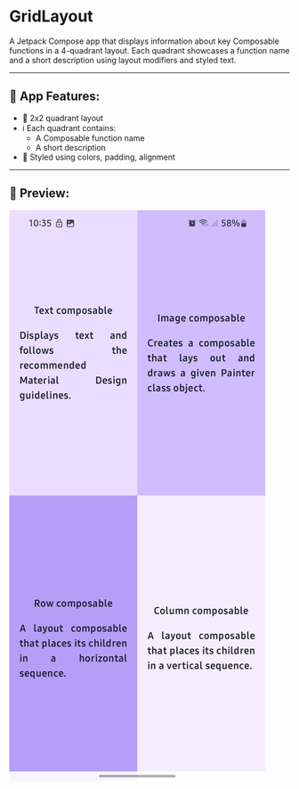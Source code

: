 # GridLayout
A Jetpack Compose app that displays information about key Composable functions in a 4-quadrant layout. Each quadrant showcases a function name and a short description using layout modifiers and styled text.

---

## 📱 App Features:
- 🧱 2x2 quadrant layout
- ℹ️ Each quadrant contains:
    - A Composable function name
    - A short description
- 🎨 Styled using colors, padding, alignment

---

## 📸 Preview: <br>
  ![GridLatyout](assets/assets1.jpeg) <br>

